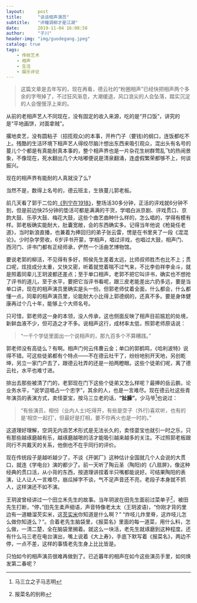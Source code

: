 ```yaml
---
layout:     post
title:      "谈谈相声演员"
subtitle:   "评疃调柳才是江湖"
date:       2019-11-04 16:08:58
author:     "子川"
header-img: "img/guodegang.jpeg"
catalog: true
tags:
    - 传统艺术
    - 相声
    - 生活
    - 娱乐评论
---
```

>这篇文章是去年写的，现在再看，德云社的“粉圈相声”已经快把相声两个多余的字甩掉了，不过狂风渐息，大潮缓退，风口浪尖的人会坠落，踏实沉淀的人会慢慢浮上来的。

从前的老相声艺人不同现在，没有固定的收入来源，吃的是“开口饭”，讲究的是“平地画饼，对面拿贼”。

撂地卖艺，没有圆粘子（招揽观众)的本事，开杵门子（要钱)的纲口，连饭都吃不上。残酷的生活环境下相声艺人得绞尽脑汁想出东西来吸引观众，混出头有名号的蔓儿个个都是有真能耐真本事的，整个相声界也是一片杂花生树群莺乱飞的热闹景象，不像现在，死水翻出几个大咕嘟便说是清泉翻涌，连虚假繁荣都够不上，何谈振兴。

现在的相声界有能耐的人真就没了么?

当然不是，数得上名号的，德云班主，生铁蔓儿郭老板。

前几天看了郭于二位的[《列宁在1918》](https://www.bilibili.com/video/av198500)，整场活30多分钟，正活的评戏就6分钟不到，但是前边快25分钟的垫活可都是满满的干货，学唱白派京剧、评戏贯口、京韵大鼓、乐亭大鼓、梅花大鼓，这些个曲艺曲种什么样的，怎么唱的，学得有模有样。郭老板确实能耐大，肚囊宽敞，会的东西确实多。记得当年他说《枪毙任老道》，当时新浪直播，也兼着为捧回归的弟子张云雷，愣是在书里夹了一段《混混论》。少时杂学旁收，6岁评书开蒙，学相声，唱过评戏，也唱过大鼓，相声门、西河门、评书门都有正经师承，俨然一个活曲艺博物馆。

要说老郭的柳活，不见得有多好，照侯先生差着太远，比师叔师胜杰也比不上；贯口呢，炫技成分太重，又快又密，听着就觉着喘不过气来，不比李伯祥李金斗，就是照着同辈儿王玥波都还差点；至于单口相声，老郭不把它叫评书，确实也不想抢了评书的道儿，至于水平，要把它当评书看呢，跟三皮老能差出六扔多远，要是当单口讲，现在的相声演员里确实是头一份。但郭老师仗着全面，什么都会，什么都懂一点，同辈的相声演员里，论能耐大小比得上郭德纲的，还真不多。要是身体健康再过个几十年，能够上个大师名号。

只可惜，郭老师这一身的本领，没人传承，这也侧面反映了相声目前尴尬的处境，新鲜血液不少，但可造之才不多。说相声这行，成材率太低，照郭老师原话说：
>“一千个学徒里面出一个说相声的，那九百多个不算糟践。”

郭老师没有高徒么？有啊。相声门何云伟曹云金；单口的郭鹤鸣，《哈利波特》说得不错。可这些徒弟都有个特点——不在德云社干了，纷纷地别开天地，另创乾坤，另立一家门户去了，跟德云社弄的还是一拍两瞪眼。这些个徒弟们呢，离了德云社，水平也难寸进。

排出去那些被清了门的，老郭现在门下这些个徒弟又怎么样呢？最捧的岳云鹏，论业务水平，“说学逗唱占一个忠字”，其余的人，也是一言难尽。现在德云社这些青年演员的表演方式，卖怪耍宝，按马三立老的话，**“扯臊”**。少马爷[^1]也说过：
>“有些演员，相份（业内人士)吃得开，有些是空子（外行)喜欢听，也有的是‘相空一起打’，但最好是打相，要不你再火也是一时的。”

这道理好理解，空洞无内涵艺术形式是无法长久的，卖怪耍宝也就引一时之乐，只有那些越琢磨越有乐，越琢磨越哏的活才能吸引越来越多的关注。不过照郭老板跟同行不共戴天的关系，他倒也不在乎同行的评价。

现在传统段子是越听越少了，不谈《开粥厂》这种估计全国就几个人会说的大贯口，就连《学电台》演的都少了。前一天听了陶云圣（陶阳)的《八扇屏》，像这种经典的贯口活，从小背的东西，按道理讲捏着半只嘴都能说好。可结果陶阳的表演，让人让人一言难尽，崩瓜掉字不谈，气不足声音还不亮，老段子本身就不抓人，这样演还不如不演。

王玥波曾经讲过一个田立禾先生的故事。当年玥波在田先生面前过菜单子[^2]，被田先生打断，“停，”田先生柔声细语，声音特像老太太（王玥波语)，“你刚才背的里边有一道糖溜芡实米，这[芡实米](https://baike.baidu.com/item/%E8%8A%A1%E5%AE%9E%E7%B1%B3/1796252?fr=aladdin)你知道是什么啊？” “炸吱儿炸里脊，这炸吱儿怎么做你知道么？”。合着老先生脑袋里，《报菜名》里面的每一道菜，用什么料，怎么做，一清二楚，全在脑袋里搁着。就这么一块活，老先生就琢磨到这种程度。还有什么马三老在电台演出，嘴上说着《大上寿》，手底下默写着《报菜名》，两边不停，一点不差，这样的事情老先生身上比比皆是。

只怕如今的相声演员很难再做到了。已近暮年的相声在如今这些演员手里，如何焕发第二春呢？

[^1]:马三立之子马志明
[^2]:报菜名的别称

